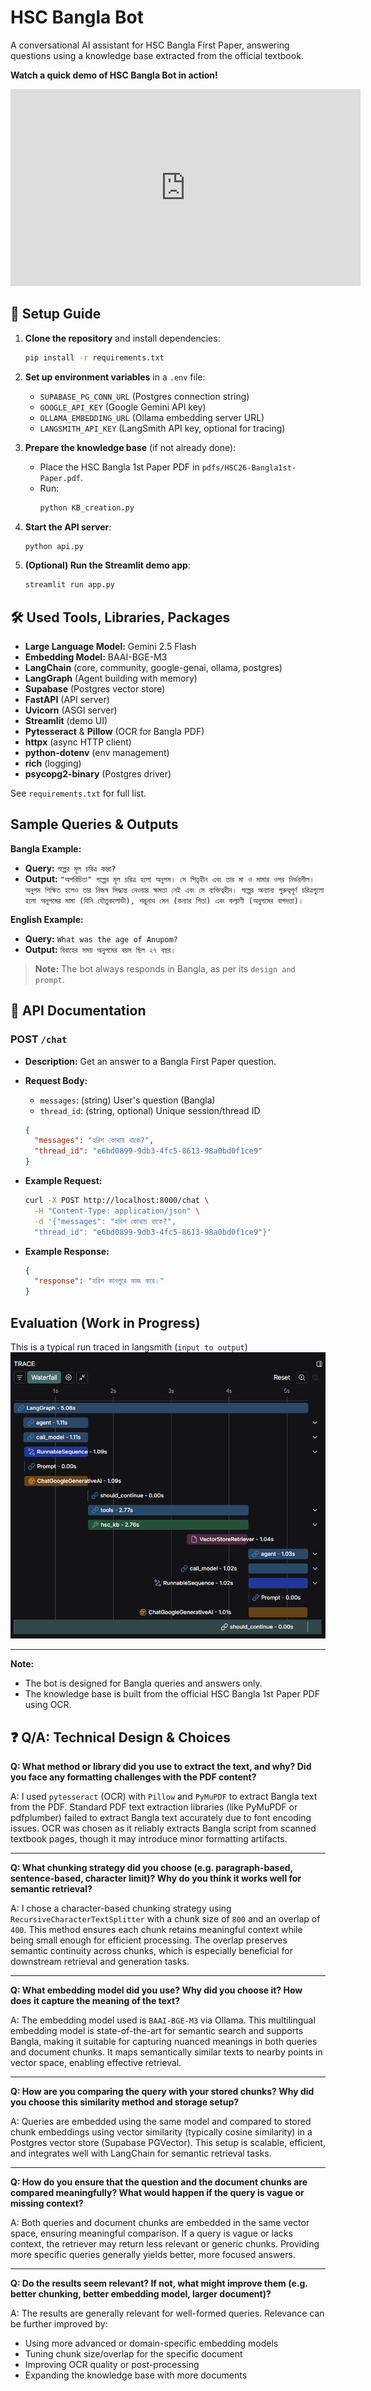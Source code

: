 # HSC Bangla Bot

A conversational AI assistant for HSC Bangla First Paper, answering questions using a knowledge base extracted from the official textbook.

**Watch a quick demo of HSC Bangla Bot in action!**
<iframe width="560" height="315" src="https://www.youtube.com/embed/3Em5Sq18mjg?si=RGUlgXCK5eVpqiep" title="YouTube video player" frameborder="0" allow="accelerometer; autoplay; clipboard-write; encrypted-media; gyroscope; picture-in-picture; web-share" referrerpolicy="strict-origin-when-cross-origin" allowfullscreen></iframe>

## 🧮 Setup Guide

1. **Clone the repository** and install dependencies:
   ```bash
   pip install -r requirements.txt
   ```

2. **Set up environment variables** in a `.env` file:
   - `SUPABASE_PG_CONN_URL` (Postgres connection string)
   - `GOOGLE_API_KEY` (Google Gemini API key)
   - `OLLAMA_EMBEDDING_URL` (Ollama embedding server URL)
   - `LANGSMITH_API_KEY` (LangSmith API key, optional for tracing)

3. **Prepare the knowledge base** (if not already done):
   - Place the HSC Bangla 1st Paper PDF in `pdfs/HSC26-Bangla1st-Paper.pdf`.
   - Run:
     ```bash
     python KB_creation.py
     ```

4. **Start the API server**:
   ```bash
   python api.py
   ```

5. **(Optional) Run the Streamlit demo app**:
   ```bash
   streamlit run app.py
   ```



## 🛠️ Used Tools, Libraries, Packages

- **Large Language Model:** Gemini 2.5 Flash
- **Embedding Model:** BAAI-BGE-M3
- **LangChain** (core, community, google-genai, ollama, postgres)
- **LangGraph** (Agent building with memory)
- **Supabase** (Postgres vector store)
- **FastAPI** (API server)
- **Uvicorn** (ASGI server)
- **Streamlit** (demo UI)
- **Pytesseract** & **Pillow** (OCR for Bangla PDF)
- **httpx** (async HTTP client)
- **python-dotenv** (env management)
- **rich** (logging)
- **psycopg2-binary** (Postgres driver)

See `requirements.txt` for full list.



## Sample Queries & Outputs

**Bangla Example:**
- **Query:** `গল্পের মূল চরিত্র কারা?`
- **Output:** 
`"অপরিচিতা" গল্পের মূল চরিত্র হলো অনুপম। সে পিতৃহীন এবং তার মা ও মামার ওপর নির্ভরশীল। অনুপম শিক্ষিত হলেও তার নিজস্ব সিদ্ধান্ত নেওয়ার ক্ষমতা নেই এবং সে ব্যক্তিত্বহীন। গল্পের অন্যান্য গুরুত্বপূর্ণ চরিত্রগুলো হলো অনুপমের মামা (যিনি যৌতুকলোভী), শম্ভুনাথ সেন (কন্যার পিতা) এবং কল্যাণী (অনুপমের বাগদত্তা)।`

**English Example:**
- **Query:** `What was the age of Anupom?`
- **Output:** 
`বিবাহের সময় অনুপমের বয়স ছিল ২৭ বছর।`


> **Note:** The bot always responds in Bangla, as per its `design and prompt`.


## 🚀 API Documentation

### POST `/chat`

- **Description:** Get an answer to a Bangla First Paper question.
- **Request Body:**
  - `messages`: (string) User's question (Bangla)
  - `thread_id`: (string, optional) Unique session/thread ID

  ```json
  {
    "messages": "হরিশ কোথায় থাকে?",
    "thread_id": "e6bd0899-9db3-4fc5-8613-98a0bd0f1ce9"
  }
  ```



- **Example Request:**
  ```bash
  curl -X POST http://localhost:8000/chat \
    -H "Content-Type: application/json" \
    -d '{"messages": "হরিশ কোথায় থাকে?",
    "thread_id": "e6bd0899-9db3-4fc5-8613-98a0bd0f1ce9"}'
  ```

- **Example Response:**
  ```json
  {
    "response": "হরিশ কানপুরে কাজ করে।"
  }
  ```

## Evaluation (Work in Progress)
This is a typical run traced in langsmith (`input to output`)
![Evaluation Tracing Example](images/tracing.png)

---

**Note:**  
- The bot is designed for Bangla queries and answers only.
- The knowledge base is built from the official HSC Bangla 1st Paper PDF using OCR.

## ❓ Q/A: Technical Design & Choices

**Q: What method or library did you use to extract the text, and why? Did you face any formatting challenges with the PDF content?**

A: I used `pytesseract` (OCR) with `Pillow` and `PyMuPDF` to extract Bangla text from the PDF. Standard PDF text extraction libraries (like PyMuPDF or pdfplumber) failed to extract Bangla text accurately due to font encoding issues. OCR was chosen as it reliably extracts Bangla script from scanned textbook pages, though it may introduce minor formatting artifacts.

---

**Q: What chunking strategy did you choose (e.g. paragraph-based, sentence-based, character limit)? Why do you think it works well for semantic retrieval?**

A: I chose a character-based chunking strategy using `RecursiveCharacterTextSplitter` with a chunk size of `800` and an overlap of `400`. This method ensures each chunk retains meaningful context while being small enough for efficient processing. The overlap preserves semantic continuity across chunks, which is especially beneficial for downstream retrieval and generation tasks.

---

**Q: What embedding model did you use? Why did you choose it? How does it capture the meaning of the text?**

A: The embedding model used is `BAAI-BGE-M3` via Ollama. This multilingual embedding model is state-of-the-art for semantic search and supports Bangla, making it suitable for capturing nuanced meanings in both queries and document chunks. It maps semantically similar texts to nearby points in vector space, enabling effective retrieval.

---

**Q: How are you comparing the query with your stored chunks? Why did you choose this similarity method and storage setup?**

A: Queries are embedded using the same model and compared to stored chunk embeddings using vector similarity (typically cosine similarity) in a Postgres vector store (Supabase PGVector). This setup is scalable, efficient, and integrates well with LangChain for semantic retrieval tasks.

---

**Q: How do you ensure that the question and the document chunks are compared meaningfully? What would happen if the query is vague or missing context?**

A: Both queries and document chunks are embedded in the same vector space, ensuring meaningful comparison. If a query is vague or lacks context, the retriever may return less relevant or generic chunks. Providing more specific queries generally yields better, more focused answers.

---

**Q: Do the results seem relevant? If not, what might improve them (e.g. better chunking, better embedding model, larger document)?**

A: The results are generally relevant for well-formed queries. Relevance can be further improved by:
- Using more advanced or domain-specific embedding models
- Tuning chunk size/overlap for the specific document
- Improving OCR quality or post-processing
- Expanding the knowledge base with more documents
